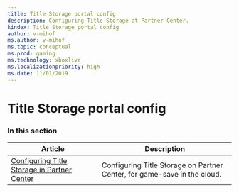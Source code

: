 ```yaml
---
title: Title Storage portal config
description: Configuring Title Storage at Partner Center.
kindex: Title Storage portal config
author: v-mihof
ms.author: v-mihof
ms.topic: conceptual
ms.prod: gaming
ms.technology: xboxlive
ms.localizationpriority: high
ms.date: 11/01/2019
---
```

# Title Storage portal config

### In this section

| Article | Description |
|---------|-------------|
| [Configuring Title Storage in Partner Center](live-title-storage-portal-config.md) |  Configuring Title Storage on Partner Center, for game-save in the cloud. |

<!-- {% jumppage its %} -->
